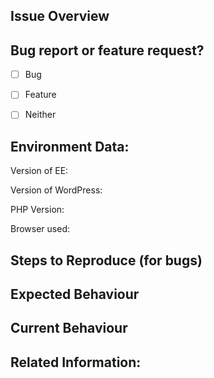 <!--
BEFORE POSTING YOUR ISSUE:
- These comments won't show up when you submit the issue.
- Please ensure that what you are reporting is specific to this project.
- Try to add as much detail as possible. Be specific!
- Make sure you read the README.md for the project regarding posting issues.
- Search this repository for issues and pull requests and whether it has been fixed or reported already.
- Ensure you are using the latest code before reporting bugs (unless you are reporting an issue disovered in a branch).
- Disable all plugins and switch to a default theme to ensure its not a plugin/theme conflict issue.
- To report a security issue, please visit this page: https://eventespresso.com/report-a-security-vulnerability/
-->

## Issue Overview
<!-- Describe what this issue is about. -->



## Bug report or feature request?

* [ ] Bug
* [ ] Feature
* [ ] Neither


## Environment Data:

Version of EE: <!-- Can be a branch name or the version of EE the issue happened in. -->

Version of WordPress:

PHP Version:  <!-- if known, add your php version here -->

Browser used:  <!-- also include your browser version if possible -->


## Steps to Reproduce (for bugs)
<!-- If possible provide any links to a live example, or an unambiguous set of steps to reproduce this bug -->
<!-- Feel free to include code to reproduce if relevant. -->


## Expected Behaviour
<!-- If you're describing a bug, tell us what should happen -->
<!-- If you're describing a feature/enhancement, explain the difference from current behaviour -->


## Current Behaviour
<!-- If describing a bug, what is the current behaviour and how does it differ from expected behaviour? -->
<!-- If describing a feature, describe what the current behaviour is in the part of the application that you want your feature suggestion to improve on. -->


## Related Information:
<!--
- If you were directed to create an issue here by the EE support team, you can include the link to your original EE support forum thread.
- You can also include any other links you think may be useful (related issues and/or Pull Requests)
- Any screenshots or screencasts that help illustrate what you are describing is always useful.
-->
